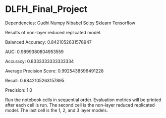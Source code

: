 # DLFH_Final_Project

Dependencies:
Gudhi
Numpy
Nibabel
Scipy
Sklearn
Tensorflow

Results of non-layer reduced replicated model.

Balanced Accuracy: 0.8421052631578947

AUC: 0.9899380804953559

Accuracy: 0.8333333333333334

Average Precision Score: 0.9925438596491228

Recall: 0.6842105263157895

Precision: 1.0

Run the notebook cells in sequential order. Evaluation metrics will be printed after each cell is run. The second cell is the non-layer reduced replicated model. The last cell is the 1, 2, and 3 layer models.
